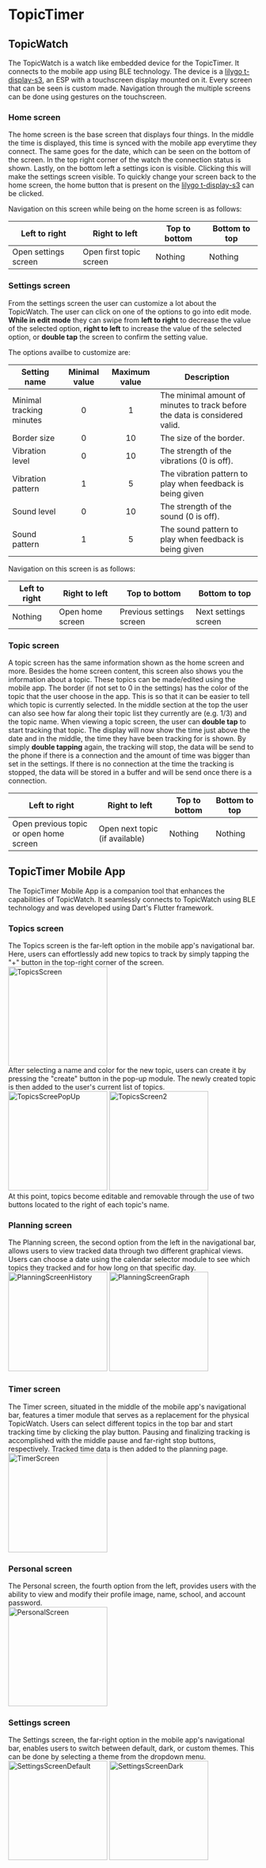 # TopicTimer

## TopicWatch

The TopicWatch is a watch like embedded device for the TopicTimer. It connects to the mobile app using BLE technology. The device is a [lilygo t-display-s3](https://github.com/Xinyuan-LilyGO/T-Display-S3), an ESP with a touchscreen display mounted on it. Every screen that can be seen is custom made. Navigation through the multiple screens can be done using gestures on the touchscreen.

### Home screen
The home screen is the base screen that displays four things. In the middle the time is displayed, this time is synced with the mobile app everytime they connect. The same goes for the date, which can be seen on the bottom of the screen. In the top right corner of the watch the connection status is shown. Lastly, on the bottom left a settings icon is visible. Clicking this will make the settings screen visible.
To quickly change your screen back to the home screen, the home button that is present on the [lilygo t-display-s3](https://github.com/Xinyuan-LilyGO/T-Display-S3) can be clicked.

Navigation on this screen while being on the home screen is as follows:

|Left to right|Right to left|Top to bottom|Bottom to top|
|-------------|-------------|-------------|-------------|
|Open settings screen|Open first topic screen|Nothing|Nothing|

### Settings screen
From the settings screen the user can customize a lot about the TopicWatch. The user can click on one of the options to go into edit mode. **While in edit mode** they can swipe from **left to right** to decrease the value of the selected option, **right to left** to increase the value of the selected option, or **double tap** the screen to confirm the setting value.

The options availbe to customize are:

|Setting name|Minimal value|Maximum value|Description|
|------------|:-----------:|:-----------:|-----------|
|Minimal tracking minutes|0|1|The minimal amount of minutes to track before the data is considered valid.|
|Border size|0|10|The size of the border.|
|Vibration level|0|10|The strength of the vibrations (0 is off).|
|Vibration pattern|1|5|The vibration pattern to play when feedback is being given|
|Sound level|0|10|The strength of the sound (0 is off).|
|Sound pattern|1|5|The sound pattern to play when feedback is being given|

Navigation on this screen is as follows:

|Left to right|Right to left|Top to bottom|Bottom to top|
|-------------|-------------|-------------|-------------|
|Nothing|Open home screen|Previous settings screen|Next settings screen|

### Topic screen
A topic screen has the same information shown as the home screen and more. Besides the home screen content, this screen also shows you the information about a topic. These topics can be made/edited using the mobile app. The border (if not set to 0 in the settings) has the color of the topic that the user choose in the app. This is so that it can be easier to tell which topic is currently selected.  In the middle section at the top the user can also see how far along their topic list they currently are (e.g. 1/3) and the topic name. When viewing a topic screen, the user can **double tap** to start tracking that topic. The display will now show the time just above the date and in the middle, the time they have been tracking for is shown. By simply **double tapping** again, the tracking will stop, the data will be send to the phone if there is a connection and the amount of time was bigger than set in the settings. If there is no connection at the time the tracking is stopped, the data will be stored in a buffer and will be send once there is a connection.

|Left to right|Right to left|Top to bottom|Bottom to top|
|-------------|-------------|-------------|-------------|
|Open previous topic or open home screen|Open next topic (if available)|Nothing|Nothing|

## TopicTimer Mobile App
The TopicTimer Mobile App is a companion tool that enhances the capabilities of TopicWatch. It seamlessly connects to TopicWatch using BLE technology and was developed using Dart's Flutter framework.


### Topics screen
The Topics screen is the far-left option in the mobile app's navigational bar. Here, users can effortlessly add new topics to track by simply tapping the "+" button in the top-right corner of the screen.  
<img src="./images/TopicsScreen_1_.jpg" alt="TopicsScreen" width="200"/>  
After selecting a name and color for the new topic, users can create it by pressing the "create" button in the pop-up module. The newly created topic is then added to the user's current list of topics.  
<img src="./images/TopicsScreenPopUp_1_.jpg" alt="TopicsScreePopUp" width="200"/>
<img src="./images/TopicsScreen2_1_.jpg" alt="TopicsScreen2" width="200"/>  
At this point, topics become editable and removable through the use of two buttons located to the right of each topic's name.

### Planning screen
The Planning screen, the second option from the left in the navigational bar, allows users to view tracked data through two different graphical views. Users can choose a date using the calendar selector module to see which topics they tracked and for how long on that specific day.  
<img src="./images/PlanningScreenHistory_1_.jpg" alt="PlanningScreenHistory" width="200"/>
<img src="./images/PlanningScreenGraph_1_.jpg" alt="PlanningScreenGraph" width="200"/>

### Timer screen
The Timer screen, situated in the middle of the mobile app's navigational bar, features a timer module that serves as a replacement for the physical TopicWatch. Users can select different topics in the top bar and start tracking time by clicking the play button. Pausing and finalizing tracking is accomplished with the middle pause and far-right stop buttons, respectively. Tracked time data is then added to the planning page.  
<img src="./images/TimerScreen_1_.jpg" alt="TimerScreen" width="200"/>

### Personal screen
The Personal screen, the fourth option from the left, provides users with the ability to view and modify their profile image, name, school, and account password.  
<img src="./images/PersonalScreen_1_.jpg
" alt="PersonalScreen" width="200"/>

### Settings screen
The Settings screen, the far-right option in the mobile app's navigational bar, enables users to switch between default, dark, or custom themes. This can be done by selecting a theme from the dropdown menu.  
<img src="./images/SettingsScreenDefault_1_.jpg" alt="SettingsScreenDefault" width="200"/>
<img src="./images/SettingsScreenDark_1_.jpg
" alt="SettingsScreenDark" width="200"/>